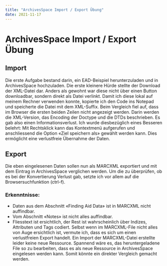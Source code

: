 ```yaml
---
title: "ArchivesSpace Import / Export Übung"
date: 2021-11-17
---
```


# ArchivesSpace Import / Export Übung

## Import
Die erste Aufgabe bestand darin, ein EAD-Beispiel herunterzuladen und in ArchivesSpace hochzuladen. Die erste kleinere Hürde stellte der Download der XML-Datei dar. Anders als gewohnt war diese nicht über einen Button downloadbar, sondern direkt als Datei verlinkt. Damit ich diese lokal auf meinem Rechner verwenden konnte, kopierte ich den Code ins Notepad und speicherte die Datei mit dem XML-Suffix. Beim Vergleich fiel auf, dass im Browser die ersten beiden Zeilen nicht angezeigt werden. Darin werden die XML-Version, das Encoding der Doctype und die DTDs beschrieben. Es gab also einen Informationsverlust. Ich wurde diesbezüglich eines Besseren belehrt: Mit Rechtsklick kann das Kontextmenü aufgerufen und anschliessend die Option «Ziel speichern als» gewählt werden kann. Dies ermöglicht eine verlustfreie Übernahme der Daten.

## Export
Die eben eingelesenen Daten sollen nun als MARCXML exportiert und mit dem Eintrag in ArchivesSpace verglichen werden. Um die zu überprüfen, ob es bei der Konvertierung Verlust gab, setzte ich vor allem auf die Browsersuchfunktion (ctrl-f).

### Erkenntnisse:
-	Daten aus dem Abschnitt «Finding Aid Data» ist in MARCXML nicht auffindbar.
-	Vom Abschnitt «Notes» ist nicht alles auffindbar.
-	Fliesstext ist ersichtlich, der Rest ist wahrscheinlich über Indizes, Attributen und Tags codiert.
Selbst wenn im MARCXML-File nicht alles von Auge ersichtlich ist, vermute ich, dass es sich um einen verlustfreien Export handelt. Ein Import der MARCXML-Datei erstellte leider keine neue Ressource. Spannend wäre es, das heruntergeladene File so zu bearbeiten, dass es als neue Ressource in ArchivesSpace eingelesen werden kann. Somit könnte ein direkter Vergleich gemacht werden.
